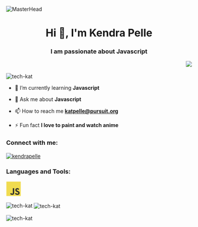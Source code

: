 ![MasterHead](https://assets2.ignimgs.com/2015/04/15/naruto-shippuden-ultimate-ninja-storm-4-tentailclonebattleintro01150330jpg-5c4cf4.jpg)
<h1 align="center">Hi 👋, I'm Kendra Pelle</h1>
<h3 align="center">I am passionate about Javascript</h3>
<p align="right"> <img src=https://miro.medium.com/max/900/0*BllVsLUWRqt5uk7c.gif>

<p align="left"> <img src="https://komarev.com/ghpvc/?username=tech-kat&label=Profile%20views&color=0e75b6&style=flat" alt="tech-kat" /> </p>

- 🌱 I’m currently learning **Javascript**

- 💬 Ask me about **Javascript**

- 📫 How to reach me **katpelle@pursuit.org**

- ⚡ Fun fact **I love to paint and watch anime**

<h3 align="left">Connect with me:</h3>
<p align="left">
<a href="https://linkedin.com/in/kendra-pelle-255b17242" target="blank"><img align="center" src="https://raw.githubusercontent.com/rahuldkjain/github-profile-readme-generator/master/src/images/icons/Social/linked-in-alt.svg" alt="kendrapelle" height="30" width="40" /></a>
</p>

<h3 align="left">Languages and Tools:</h3>
<p align="left"> <a href="https://developer.mozilla.org/en-US/docs/Web/JavaScript" target="_blank" rel="noreferrer"> <img src="https://raw.githubusercontent.com/devicons/devicon/master/icons/javascript/javascript-original.svg" alt="javascript" width="40" height="40"/> </a> </p>

<p><img align="left" src="https://github-readme-stats.vercel.app/api/top-langs?username=tech-kat&show_icons=true&locale=en&layout=compact" alt="tech-kat" /></p>

<p>&nbsp;<img align="center" src="https://github-readme-stats.vercel.app/api?username=tech-kat&show_icons=true&locale=en" alt="tech-kat" /></p>

<p><img align="center" src="https://github-readme-streak-stats.herokuapp.com/?user=tech-kat&" alt="tech-kat" /></p>
